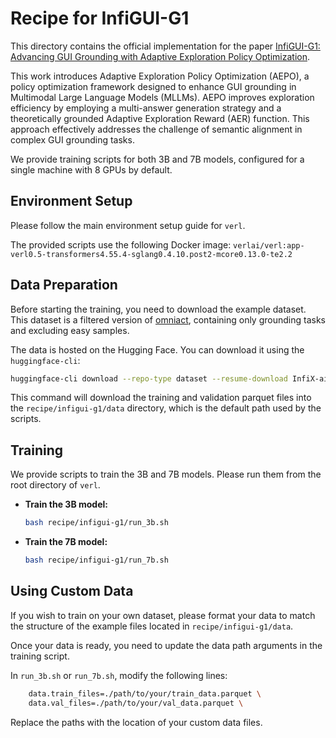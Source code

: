 # Recipe for InfiGUI-G1

This directory contains the official implementation for the paper [InfiGUI-G1: Advancing GUI Grounding with Adaptive Exploration Policy Optimization](https://arxiv.org/abs/2508.05731).

This work introduces Adaptive Exploration Policy Optimization (AEPO), a policy optimization framework designed to enhance GUI grounding in Multimodal Large Language Models (MLLMs). AEPO improves exploration efficiency by employing a multi-answer generation strategy and a theoretically grounded Adaptive Exploration Reward (AER) function. This approach effectively addresses the challenge of semantic alignment in complex GUI grounding tasks.

We provide training scripts for both 3B and 7B models, configured for a single machine with 8 GPUs by default.

## Environment Setup

Please follow the main environment setup guide for `verl`.

The provided scripts use the following Docker image: `verlai/verl:app-verl0.5-transformers4.55.4-sglang0.4.10.post2-mcore0.13.0-te2.2`

## Data Preparation

Before starting the training, you need to download the example dataset. This dataset is a filtered version of [omniact](https://huggingface.co/datasets/Writer/omniact), containing only grounding tasks and excluding easy samples.

The data is hosted on the Hugging Face. You can download it using the `huggingface-cli`:

```bash
huggingface-cli download --repo-type dataset --resume-download InfiX-ai/omniact_grounding_filtered --local-dir recipe/infigui-g1/data
```

This command will download the training and validation parquet files into the `recipe/infigui-g1/data` directory, which is the default path used by the scripts.

## Training

We provide scripts to train the 3B and 7B models. Please run them from the root directory of `verl`.

-   **Train the 3B model:**

    ```bash
    bash recipe/infigui-g1/run_3b.sh
    ```

-   **Train the 7B model:**

    ```bash
    bash recipe/infigui-g1/run_7b.sh
    ```

## Using Custom Data

If you wish to train on your own dataset, please format your data to match the structure of the example files located in `recipe/infigui-g1/data`.

Once your data is ready, you need to update the data path arguments in the training script.

In `run_3b.sh` or `run_7b.sh`, modify the following lines:

```bash
    data.train_files=./path/to/your/train_data.parquet \
    data.val_files=./path/to/your/val_data.parquet \
```

Replace the paths with the location of your custom data files.
